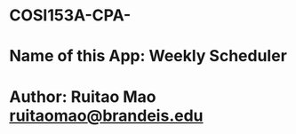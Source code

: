# COSI153A-CPA-
# Name of this App: Weekly Scheduler
# Author: Ruitao Mao  ruitaomao@brandeis.edu
#
